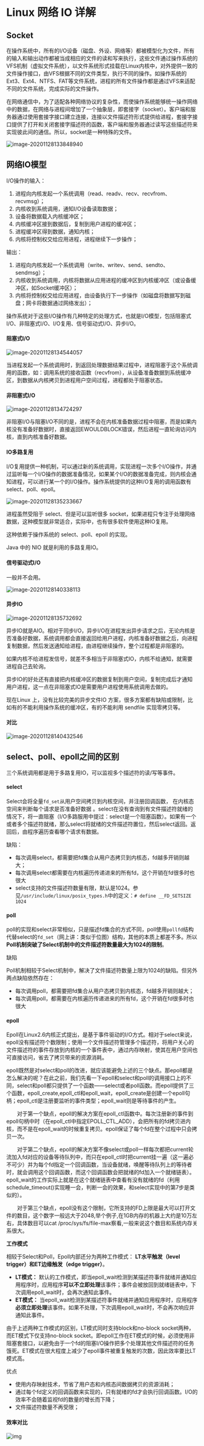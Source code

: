 # Linux 网络 IO 详解



## Socket

在操作系统中，所有的I/O设备（磁盘、外设、网络等）都被模型化为文件，所有的输入和输出动作都被当成相应的文件的读和写来执行，这些文件通过操作系统的VFS机制（虚拟文件系统），以文件系统形式挂载在Linux内核中，对外提供一致的文件操作接口，由VFS根据不同的文件类型，执行不同的操作。如操作系统的Ext3、Ext4、NTFS、FAT等文件系统，进程的所有文件操作都是通过VFS来适配不同的文件系统，完成实际的文件操作。

在网络通信中，为了适配各种网络协议的复杂性，而使操作系统能够统一操作网络中的数据，在网络与进程间增加了一个抽象层，即套接字（socket）。客户端和服务器通过使用套接字接口建立连接，连接以文件描述符形式提供给进程，套接字接口提供了打开和关闭套接字描述符的函数，客户端和服务器通过读写这些描述符来实现彼此间的通信。所以，socket是一种特殊的文件。

![image-20201128133848940](../../../resource/image-20201128133848940.png)



## 网络IO模型

I/O操作的输入：

1. 进程向内核发起一个系统调用（read、readv、recv、recvfrom、recvmsg）；
2. 内核收到系统调用，通知I/O设备读取数据；
3. 设备将数据载入内核缓冲区；
4. 内核缓冲区接到数据后，复制到用户进程的缓冲区；
5. 进程缓冲区得到数据，通知内核；
6. 内核将控制权交给应用进程，进程继续下一步操作；

输出：

1. 进程向内核发起一个系统调用（write、writev、send、sendto、sendmsg）；
2. 内核收到系统调用，内核将数据从应用进程的缓冲区到内核缓冲区（或设备缓冲区，如Socket缓冲区）；
3. 内核将控制权交给应用进程，由设备执行下一步操作（如磁盘将数据写到磁盘；网卡将数据通过网络发出）；

操作系统对于这些I/O操作有几种特定的处理方式，也就是I/O模型，包括阻塞式I/O、非阻塞式I/O、I/O复用、信号驱动式I/O、异步I/O。



#### 阻塞式I/O

![image-20201128134544057](../../../resource/image-20201128134544057.png)

当进程发起一个系统调用时，到返回处理数据结果过程中，进程阻塞于这个系统调用的函数，如：调用系统的接收函数（recvfrom），从设备准备数据到系统缓冲区，到数据从内核拷贝到进程用户空间过程，进程都处于阻塞状态。



#### 非阻塞式I/O

![image-20201128134724297](../../../resource/image-20201128134724297.png)

非阻塞I/O与阻塞I/O不同的是，进程不会在内核准备数据过程中阻塞，而是如果内核没有准备好数据时，直接返回EWOULDBLOCK错误，然后进程一直轮询访问内核，直到内核准备好数据。



#### IO多路复用

I/O复用提供一种机制，可以通过新的系统调用，实现进程一次多个I/O操作，并通过监听每一个I/O操作的数据准备情况，如果某个I/O的数据准备完成，则内核会通知进程，可以进行某一个的I/O操作。操作系统提供的这种I/O复用的调用函数有select、poll、epoll。

![image-20201128135233667](../../../resource/image-20201128135233667.png)

进程虽然受阻于 select、但是可以监听很多 socket，如果进程只专注于处理网络数据，这种模型就非常适合，实际中，也有很多软件使用这种IO复用。

这种依赖于操作系统的 select、poll、epoll 的实现。

Java 中的 NIO 就是利用的多路复用IO。



#### 信号驱动式I/O

一般并不会用。

![image-20201128140338113](../../../resource/image-20201128140338113.png)



#### 异步IO

![image-20201128135732692](../../../resource/image-20201128135732692.png)

异步IO就是AIO。相对于同步I/O，异步I/O在进程发出异步请求之后，无论内核是否准备好数据，系统调用都会直接返回给用户进程，内核准备好数据之后，向进程复制数据，然后发送通知给进程，由进程继续操作，整个过程都是非阻塞的。

如果内核不给进程发信号，就差不多相当于非阻塞式IO，内核不给通知，就需要进程自己去轮询。

异步IO的好处还有直接把内核缓冲区的数据复制到用户空间，复制完成后才通知用户进程，这一点在非阻塞式IO是需要用户进程使用系统调用去做的。

现在Linux 上，没有比较完美的异步文件IO 方案，很多方案都有缺陷或限制，比如有的不能利用操作系统的缓冲区，有的不能利用 sendfile 实现零拷贝等。



#### 对比

![image-20201128140432546](../../../resource/image-20201128140432546.png)





## select、poll、epoll之间的区别

三个系统调用都是用于多路复用IO，可以监视多个描述符的读/写等事件。



#### select

Select会将全量`fd_set`从用户空间拷贝到内核空间，并注册回调函数， 在内核态空间来判断每个请求是否准备好数据 。select在没有查询到有文件描述符就绪的情况下，将一直阻塞（I/O多路服用中提过：select是一个阻塞函数）。如果有一个或者多个描述符就绪，那么select将就绪的文件描述符置位，然后select返回。返回后，由程序遍历查看哪个请求有数据。

缺陷：

- 每次调用select，都需要把fd集合从用户态拷贝到内核态，fd越多开销则越大；
- 每次调用select都需要在内核遍历传递进来的所有fd，这个开销在fd很多时也很大
- select支持的文件描述符数量有限，默认是1024。参见`/usr/include/linux/posix_types.h`中的定义：`# define __FD_SETSIZE 1024`



#### poll

poll的实现和select非常相似，只是描述fd集合的方式不同，poll使用`pollfd`结构代替select的`fd_set`（网上讲：类似于位图）结构，其他的本质上都差不多。所以**Poll机制突破了Select机制中的文件描述符数量最大为1024的限制**。

缺陷

Poll机制相较于Select机制中，解决了文件描述符数量上限为1024的缺陷。但另外两点缺陷依然存在：

- 每次调用poll，都需要把fd集合从用户态拷贝到内核态，fd越多开销则越大；
- 每次调用poll，都需要在内核遍历传递进来的所有fd，这个开销在fd很多时也很大



#### epoll

Epoll在Linux2.6内核正式提出，是基于事件驱动的I/O方式。相对于select来说，epoll没有描述符个数限制；使用一个文件描述符管理多个描述符，将用户关心的文件描述符的事件存放到内核的一个事件表中，通过内存映射，使其在用户空间也可直接访问，省去了拷贝带来的资源消耗。

epoll既然是对select和poll的改进，就应该能避免上述的三个缺点。那epoll都是怎么解决的呢？在此之前，我们先看一下epoll和select和poll的调用接口上的不同，select和poll都只提供了一个函数——select或者poll函数。而epoll提供了三个函数，epoll_create,epoll_ctl和epoll_wait，epoll_create是创建一个epoll句柄；epoll_ctl是注册要监听的事件类型；epoll_wait则是等待事件的产生。

　　对于第一个缺点，epoll的解决方案在epoll_ctl函数中。每次注册新的事件到epoll句柄中时（在epoll_ctl中指定EPOLL_CTL_ADD），会把所有的fd拷贝进内核，而不是在epoll_wait的时候重复拷贝。epoll保证了每个fd在整个过程中只会拷贝一次。

　　对于第二个缺点，epoll的解决方案不像select或poll一样每次都把current轮流加入fd对应的设备等待队列中，而只在epoll_ctl时把current挂一遍（这一遍必不可少）并为每个fd指定一个回调函数，当设备就绪，唤醒等待队列上的等待者时，就会调用这个回调函数，而这个回调函数会把就绪的fd加入一个就绪链表）。epoll_wait的工作实际上就是在这个就绪链表中查看有没有就绪的fd（利用schedule_timeout()实现睡一会，判断一会的效果，和select实现中的第7步是类似的）。

　　对于第三个缺点，epoll没有这个限制，它所支持的FD上限是最大可以打开文件的数目，这个数字一般远大于2048,举个例子,在1GB内存的机器上大约是10万左右，具体数目可以cat /proc/sys/fs/file-max察看,一般来说这个数目和系统内存关系很大。



**工作模式**

相较于Select和Poll，Epoll内部还分为两种工作模式： **LT水平触发（level trigger）**和**ET边缘触发（edge trigger）**。

- **LT模式：** 默认的工作模式，即当epoll_wait检测到某描述符事件就绪并通知应用程序时，应用程序**可以不立即处理**该事件；事件会被放回到就绪链表中，下次调用epoll_wait时，会再次通知此事件。
- **ET模式：** 当epoll_wait检测到某描述符事件就绪并通知应用程序时，应用程序**必须立即处理**该事件。如果不处理，下次调用epoll_wait时，不会再次响应并通知此事件。

由于上述两种工作模式的区别，LT模式同时支持block和no-block socket两种，而ET模式下仅支持no-block socket。即epoll工作在ET模式的时候，必须使用非阻塞套接口，以避免由于一个fd的阻塞I/O操作把多个处理其他文件描述符的任务饿死。ET模式在很大程度上减少了epoll事件被重复触发的次数，因此效率要比LT模式高。



优点

- 使用内存映射技术，节省了用户态和内核态间数据拷贝的资源消耗；
- 通过每个fd定义的回调函数来实现的，只有就绪的fd才会执行回调函数。I/O的效率不会随着监视fd的数量的增长而下降；
- 文件描述符数量不再受限；



#### 效率对比

![img](../../../resource/v2-b89e1b4d3869eff5ed1cfe3aec2512eb_1440w.png)





































